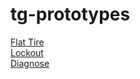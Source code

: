 # tg-prototypes

[Flat Tire](https://orcunas.github.io/tg-prototypes/flat-tire.html)
<br>
[Lockout](https://orcunas.github.io/tg-prototypes/lockout.html)
<br>
[Diagnose](https://orcunas.github.io/tg-prototypes/diagnose.html)
